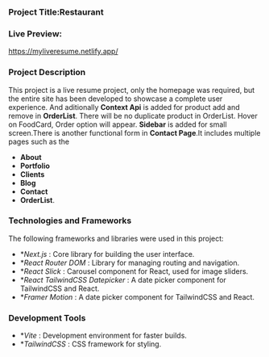 ### Project Title:Restaurant

### Live Preview: 
https://myliveresume.netlify.app/

### Project Description
This project is a live resume project, only the homepage was required, but the entire site has been developed to showcase a complete user experience. And aditionally **Context Api** is added for product add and remove in **OrderList**. There will be no duplicate product in OrderList. Hover on FoodCard, Order option will appear. **Sidebar** is added for small screen.There is another functional form in **Contact Page**.It includes multiple pages such as the
* **About** 
* **Portfolio**
* **Clients**
* **Blog**
* **Contact**
* **OrderList**.

### Technologies and Frameworks
The following frameworks and libraries were used in this project:

* **Next.js* : Core library for building the user interface.
* **React Router DOM* : Library for managing routing and navigation.
* **React Slick* : Carousel component for React, used for image sliders.
* **React TailwindCSS Datepicker* : A date picker component for TailwindCSS and React.
* **Framer Motion* : A date picker component for TailwindCSS and React.



### Development Tools
* **Vite* : Development environment for faster builds.
* **TailwindCSS* : CSS framework for styling.
